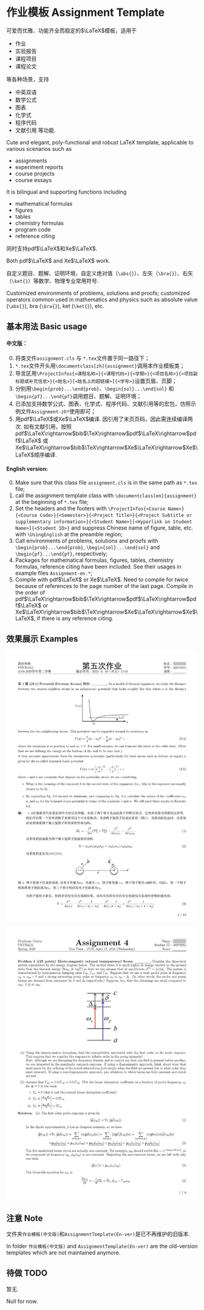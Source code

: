 # 作业模板 Assignment Template

可爱而优雅、功能齐全而稳定的$\LaTeX$模板，适用于
- 作业
- 实验报告
- 课程项目
- 课程论文

等各种场景，支持
- 中英双语
- 数学公式
- 图表
- 化学式
- 程序代码
- 文献引用
等功能.

Cute and elegant, poly-functional and robust LaTeX template, applicable to various scenarios such as
- assignments
- experiment reports
- course projects
- course essays

It is bilingual and supporting functions including
- mathematical formulas
- figures
- tables
- chemistry formulas
- program code
- reference citing

同时支持pdf$\LaTeX$和Xe$\LaTeX$.

Both pdf$\LaTeX$ and Xe$\LaTeX$ work.

自定义题目、题解、证明环境，自定义绝对值（`\abs{}`）、左矢（`\bra{}`）、右矢（`\ket{}`）等数学、物理专业常用符号.

Customized environments of problems, solutions and proofs; customized operators common used in mathematics and physics such as absolute value (`\abs{}`), bra (`\bra{}`), ket (`\ket{}`), etc.

## 基本用法 Basic usage

#### 中文版：
0. 将类文件`assignment.cls` 与 `*.tex`文件置于同一路径下；
1. `*.tex`文件开头用`\documentclass[zh]{assignment}`调用本作业模板类；
2. 导言区用`\ProjectInfos{<课程名称>}{<课程代码>}{<学期>}{<项目名称>}{<项目副标题或补充信息>}{<姓名>}[<姓名上的超链接>]{<学号>}`设置页眉、页脚；
3. 分别用`\begin{prob}...\end{prob}`、`\begin{sol}...\end{sol}` 和 `\begin{pf}...\end{pf}`调用题目、题解、证明环境；
4. 已添加支持数学公式、图表、化学式、程序代码、文献引用等的宏包，仿照示例文件`Assignment-zh*`使用即可；
5. 用pdf$\LaTeX$或Xe$\LaTeX$编译. 因引用了末页页码，因此需连续编译两次. 如有文献引用，按照pdf$\LaTeX\rightarrow$bib$\TeX\rightarrow$pdf$\LaTeX\rightarrow$pdf$\LaTeX$ 或 Xe$\LaTeX\rightarrow$bib$\TeX\rightarrow$Xe$\LaTeX\rightarrow$Xe$\LaTeX$顺序编译.

#### English version:
0. Make sure that this class file `assignment.cls` is in the same path as `*.tex` file;
1. call the assignment template class with `\documentclass[en]{assignment}` at the beginning of `*.tex` file;
2. Set the headers and the footers with `\ProjectInfos{<Course Name>}{<Course Code>}{<Semester>}{<Project Title>}{<Project Subtitle or supplementary information>}{<Student Name>}[<Hyperlink on Student Name>]{<Student ID>}` and suppress Chinese name of figure, table, etc. with `\UsingEnglish` at the preamble region;
3. Call environments of problems, solutions and proofs with `\begin{prob}...\end{prob}`, `\begin{sol}...\end{sol}` and `\begin{pf}...\end{pf}`, respectively;
4. Packages for mathematical formulas, figures, tables, chemistry formulas, reference citing have been included. See their usages in example files `Assignment-en.*`;
5. Compile with pdf$\LaTeX$ or Xe$\LaTeX$. Need to compile for twice because of references to the page number of the last page. Compile in the order of pdf$\LaTeX\rightarrow$bib$\TeX\rightarrow$pdf$\LaTeX\rightarrow$pdf$\LaTeX$ or Xe$\LaTeX\rightarrow$bib$\TeX\rightarrow$Xe$\LaTeX\rightarrow$Xe$\LaTeX$, if there is any reference citing.

## 效果展示 Examples

![中文版效果图](Examples/AssignmentExample-Zh.jpg)

![English example](Examples/AssignmentExample-En.jpg)

## 注意 Note

文件夹`作业模板(中文版)`和`AssignmentTemplate(En-ver)`是已不再维护的旧版本.

In folder `作业模板(中文版)` and `AssignmentTemplate(En-ver)` are the old-version templates which are not maintained anymore.

## 待做 TODO

暂无.

Null for now.